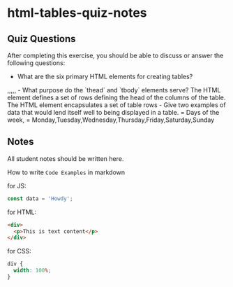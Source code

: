# html-tables-quiz-notes

## Quiz Questions

After completing this exercise, you should be able to discuss or answer the following questions:

- What are the six primary HTML elements for creating tables?
<tr>,<td>,<th>,<thead>,<tbody>,<tfoot>
- What purpose do the `thead` and `tbody` elements serve?
  The <thead> HTML element defines a set of rows defining the head of the columns of the table.
  The <tbody> HTML element encapsulates a set of table rows
- Give two examples of data that would lend itself well to being displayed in a table.
<th> =  Days of the week,
<td> = Monday,Tuesday,Wednesday,Thursday,Friday,Saturday,Sunday

## Notes

All student notes should be written here.

How to write `Code Examples` in markdown

for JS:

```javascript
const data = 'Howdy';
```

for HTML:

```html
<div>
  <p>This is text content</p>
</div>
```

for CSS:

```css
div {
  width: 100%;
}
```
